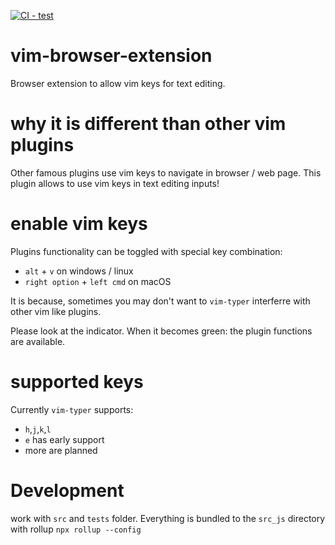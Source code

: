 [![CI - test](https://github.com/sculpt0r/vim-browser-extension/actions/workflows/test.yml/badge.svg?branch=master)](https://github.com/sculpt0r/vim-browser-extension/actions/workflows/test.yml)

# vim-browser-extension
Browser extension to allow vim keys for text editing.

# why it is different than other vim plugins
Other famous plugins use vim keys to navigate in browser / web page. This plugin allows to use vim keys in text editing inputs!

# enable vim keys
Plugins functionality can be toggled with special key combination:
- `alt` + `v` on windows / linux
- `right option` + `left cmd` on macOS

It is because, sometimes you may don't want to `vim-typer` interferre with other vim like plugins.

Please look at the indicator. When it becomes green: the plugin functions are available.

# supported keys
Currently `vim-typer` supports:
- `h`,`j`,`k`,`l`
- `e` has early support
- more are planned

# Development

work with `src` and `tests` folder. Everything is bundled to the `src_js` directory with rollup `npx rollup --config`
